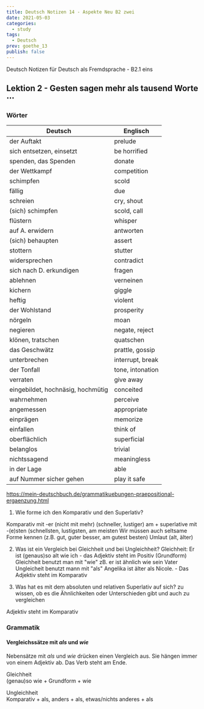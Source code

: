 ```yaml
---
title: Deutsch Notizen 14 - Aspekte Neu B2 zwei
date: 2021-05-03
categories:
  - study
tags:
  - Deutsch
prev: goethe_13
publish: false
---
```


Deutsch Notizen für Deutsch als Fremdsprache - B2.1 eins

<!-- more -->

## Lektion 2 - Gesten sagen mehr als tausend Worte $\cdots$

### Wörter

| Deutsch                           | Englisch         |
| --------------------------------- | ---------------- |
| der Auftakt                       | prelude          |
| sich entsetzen, einsetzt          | be horrified     |
| spenden, das Spenden              | donate           |
| der Wettkampf                     | competition      |
| schimpfen                         | scold            |
| fällig                            | due              |
| schreien                          | cry, shout       |
| (sich) schimpfen                  | scold, call      |
| flüstern                          | whisper          |
| auf A. erwidern                   | antworten        |
| (sich) behaupten                  | assert           |
| stottern                          | stutter          |
| widersprechen                     | contradict       |
| sich nach D. erkundigen           | fragen           |
| ablehnen                          | verneinen        |
| kichern                           | giggle           |
| heftig                            | violent          |
| der Wohlstand                     | prosperity       |
| nörgeln                           | moan             |
| negieren                          | negate, reject   |
| klönen, tratschen                 | quatschen        |
| das Geschwätz                     | prattle, gossip  |
| unterbrechen                      | interrupt, break |
| der Tonfall                       | tone, intonation |
| verraten                          | give away        |
| eingebildet, hochnäsig, hochmütig | conceited        |
| wahrnehmen                        | perceive         |
| angemessen                        | appropriate      |
| einprägen                         | memorize         |
| einfallen                         | think of         |
| oberflächlich                     | superficial      |
| belanglos                         | trivial          |
| nichtssagend                      | meaningless      |
| in der Lage                       | able             |
| auf Nummer sicher gehen           | play it safe     |

https://mein-deutschbuch.de/grammatikuebungen-praepositional-ergaenzung.html

1. Wie forme ich den Komparativ und den Superlativ?

Komparativ mit -er (nicht mit mehr)
(schneller, lustiger)
am + superlative mit -(e)sten
(schnellsten, lustigsten, am meisten
Wir müssen auch seltsame Forme kennen (z.B. gut, guter besser, am gutest besten)
Umlaut (alt, älter)

2. Was ist ein Vergleich bei Gleichheit und bei Ungleichheit?
   Gleichheit: Er ist (genaus)so alt wie ich - das Adjektiv steht im Positiv (Grundform)
   Gleichheit benutzt man mit "wie" zB. er ist ähnlich wie sein Vater
   Ungleicheit benutzt mann mit "als" Angelika ist älter als Nicole. - Das Adjektiv steht im Komparativ

3. Was hat es mit dem absoluten und relativen Superlativ auf sich?
   zu wissen, ob es die Ähnlichkeiten oder Unterschieden gibt und auch zu vergleichen

Adjektiv steht im Komparativ

### Grammatik

#### Vergleichssätze mit _als_ und _wie_

Nebensätze mit _als_ und _wie_ drücken einen Vergleich aus. Sie hängen immer von einem Adjektiv ab. Das Verb steht am Ende.

Gleichheit  
(genau)so wie + Grundform + wie

Ungleichheit  
Komparativ + als, anders + als, etwas/nichts anderes + als
